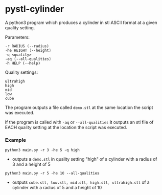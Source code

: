 # pystl-cylinder
A python3 program which produces a cylinder in stl ASCII format at a given quality setting.

Parameters:
```
-r RADIUS (--radius) 
-he HEIGHT (--height)
-q <quality>
-aq (--all-qualities)
-h HELP (--help)
```

Quality settings:
``` 
ultrahigh
high
mid
low
cube
```

The program outputs a file called `demo.stl` at the same location the script was executed.

If the program is called with `-aq` or `--all-qualities` it outputs an stl file of EACH quality setting
at the location the script was executed.

### Example
`python3 main.py -r 3 -he 5 -q high` 
- outputs a `demo.stl` in quality setting "high" of a cylinder with a radius of 3
and a height of 5

`python3 main.py -r 5 -he 10 --all-qualities `
- outputs `cube.stl, low.stl, mid.stl, high.stl, ultrahigh.stl` of a cylinder with a radius of 5 and a height of 10
